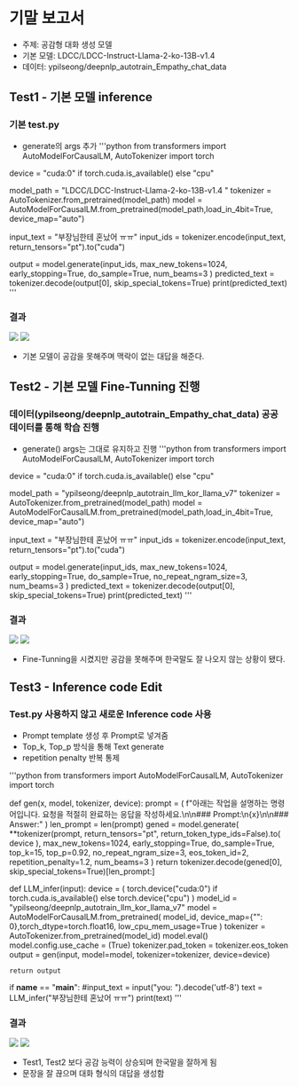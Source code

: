 # 기말 보고서
- 주제: 공감형 대화 생성 모델
- 기본 모델: LDCC/LDCC-Instruct-Llama-2-ko-13B-v1.4
- 데이터: ypilseong/deepnlp_autotrain_Empathy_chat_data

## Test1 - 기본 모델 inference
### 기본 test.py
- generate의 args 추가
'''python
from transformers import AutoModelForCausalLM, AutoTokenizer
import torch

device = "cuda:0" if torch.cuda.is_available() else "cpu"


model_path = "LDCC/LDCC-Instruct-Llama-2-ko-13B-v1.4 "
tokenizer = AutoTokenizer.from_pretrained(model_path)
model = AutoModelForCausalLM.from_pretrained(model_path,load_in_4bit=True, device_map="auto")



input_text = "부장님한테 혼났어 ㅠㅠ"
input_ids = tokenizer.encode(input_text, return_tensors="pt").to("cuda")

output = model.generate(input_ids, 
                        max_new_tokens=1024,
                        early_stopping=True,
                        do_sample=True,
                        num_beams=3
                        )
predicted_text = tokenizer.decode(output[0], skip_special_tokens=True)
print(predicted_text)
'''

### 결과

<img src="book/projects/pilseong_202121010/img_folder/ldcc_model.png" >

<img src="book/projects/pilseong_202121010/img_folder/ldcc_model_2.png">

- 기본 모델이 공감을 못해주며 맥락이 없는 대답을 해준다.

## Test2 - 기본 모델 Fine-Tunning 진행
### 데이터(ypilseong/deepnlp_autotrain_Empathy_chat_data) 공공 데이터를 통해 학습 진행

- generate() args는 그대로 유지하고 진행
'''python
from transformers import AutoModelForCausalLM, AutoTokenizer
import torch

device = "cuda:0" if torch.cuda.is_available() else "cpu"


model_path = "ypilseong/deepnlp_autotrain_llm_kor_llama_v7"
tokenizer = AutoTokenizer.from_pretrained(model_path)
model = AutoModelForCausalLM.from_pretrained(model_path,load_in_4bit=True, device_map="auto")



input_text = "부장님한테 혼났어 ㅠㅠ"
input_ids = tokenizer.encode(input_text, return_tensors="pt").to("cuda")

output = model.generate(input_ids, 
                        max_new_tokens=1024,
                        early_stopping=True,
                        do_sample=True,
                        no_repeat_ngram_size=3,
                        num_beams=3
                        )
predicted_text = tokenizer.decode(output[0], skip_special_tokens=True)
print(predicted_text)
'''

### 결과

<img src="book/projects/pilseong_202121010/img_folder/model7_2.png">

<img src="book/projects/pilseong_202121010/img_folder/model7_3.png">

- Fine-Tunning을 시켰지만 공감을 못해주며 한국말도 잘 나오지 않는 상황이 됐다.

## Test3 - Inference code Edit
### Test.py 사용하지 않고 새로운 Inference code 사용
- Prompt template 생성 후 Prompt로 넣겨줌
- Top_k, Top_p 방식을 통해 Text generate
- repetition penalty 반복 통제

'''python
from transformers import AutoModelForCausalLM, AutoTokenizer
import torch

def gen(x, model, tokenizer, device):
    prompt = (
        f"아래는 작업을 설명하는 명령어입니다. 요청을 적절히 완료하는 응답을 작성하세요.\n\n### Prompt:\n{x}\n\n### Answer:"
    )
    len_prompt = len(prompt)
    gened = model.generate(
        **tokenizer(prompt, return_tensors="pt", return_token_type_ids=False).to(
            device
        ),
        max_new_tokens=1024,
        early_stopping=True,
        do_sample=True,
        top_k=15,
        top_p=0.92,
        no_repeat_ngram_size=3,
        eos_token_id=2,
        repetition_penalty=1.2,
        num_beams=3
    )
    return tokenizer.decode(gened[0], skip_special_tokens=True)[len_prompt:]

def LLM_infer(input):
    device = (
        torch.device("cuda:0") if torch.cuda.is_available() else torch.device("cpu")
    )
    model_id = "ypilseong/deepnlp_autotrain_llm_kor_llama_v7"
    model = AutoModelForCausalLM.from_pretrained(
        model_id, device_map={"": 0},torch_dtype=torch.float16, low_cpu_mem_usage=True
    )
    tokenizer = AutoTokenizer.from_pretrained(model_id)
    model.eval()
    model.config.use_cache = (True)
    tokenizer.pad_token = tokenizer.eos_token
    output = gen(input, model=model, tokenizer=tokenizer, device=device)

    return output


if __name__ == "__main__":
    #input_text = input("you: ").decode('utf-8')
    text = LLM_infer("부장님한테 혼났어 ㅠㅠ")
    print(text)
'''

### 결과

<img src="book/projects/pilseong_202121010/img_folder/model7prompt.png">

<img src="book/projects/pilseong_202121010/img_folder/model7prompt2.png">

- Test1, Test2 보다 공감 능력이 상승되며 한국말을 잘하게 됨
- 문장을 잘 끊으며 대화 형식의 대답을 생성함
